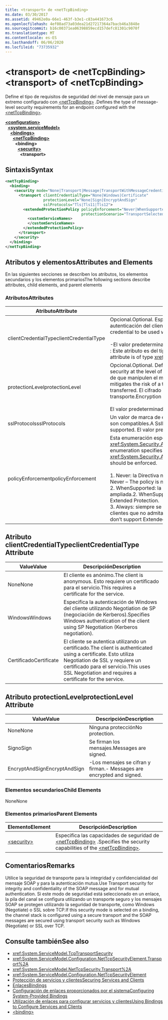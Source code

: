 ```yaml
---
title: <transport> de <netTcpBinding>
ms.date: 03/30/2017
ms.assetid: 49462e0a-66e1-463f-b3e1-c83a441673c6
ms.openlocfilehash: 4ef08ad73a03dea21d27217364a7bacb46a3848e
ms.sourcegitcommit: b16c00371ea06398859ecd157defc81301c9070f
ms.translationtype: MT
ms.contentlocale: es-ES
ms.lasthandoff: 06/06/2020
ms.locfileid: "73735932"
---
```

# <a name="transport-of-nettcpbinding"></a><span data-ttu-id="83008-102">\<transport> de \<netTcpBinding></span><span class="sxs-lookup"><span data-stu-id="83008-102">\<transport> of \<netTcpBinding></span></span>
<span data-ttu-id="83008-103">Define el tipo de requisitos de seguridad del nivel de mensaje para un extremo configurado con [\<netTcpBinding>](nettcpbinding.md) .</span><span class="sxs-lookup"><span data-stu-id="83008-103">Defines the type of message-level security requirements for an endpoint configured with the [\<netTcpBinding>](nettcpbinding.md).</span></span>  
  
[**\<configuration>**](../configuration-element.md)\
&nbsp;&nbsp;[**\<system.serviceModel>**](system-servicemodel.md)\
&nbsp;&nbsp;&nbsp;&nbsp;[**\<bindings>**](bindings.md)\
&nbsp;&nbsp;&nbsp;&nbsp;&nbsp;&nbsp;[**\<netTcpBinding>**](nettcpbinding.md)\
&nbsp;&nbsp;&nbsp;&nbsp;&nbsp;&nbsp;&nbsp;&nbsp;**\<binding>**\
&nbsp;&nbsp;&nbsp;&nbsp;&nbsp;&nbsp;&nbsp;&nbsp;&nbsp;&nbsp;[**\<security>**](security-of-nettcpbinding.md)\
&nbsp;&nbsp;&nbsp;&nbsp;&nbsp;&nbsp;&nbsp;&nbsp;&nbsp;&nbsp;&nbsp;&nbsp;**\<transport>**  
  
## <a name="syntax"></a><span data-ttu-id="83008-104">Sintaxis</span><span class="sxs-lookup"><span data-stu-id="83008-104">Syntax</span></span>  
  
```xml  
<netTcpBinding>
  <binding>
    <security mode="None|Transport|Message|TransportWithMessageCredential">
      <transport clientCredentialType="None|Windows|Certificate"
                 protectionLevel="None|Sign|EncryptAndSign"
                 sslProtocols="Tls|Tls11|Tls12">
        <extendedProtectionPolicy policyEnforcement="Never|WhenSupported|Always"
                                  protectionScenario="TransportSelected|TrustedProxy">
          <customServiceNames>
          </customServiceNames>
        </extendedProtectionPolicy>
      </transport>
    </security>
  </binding>
</netTcpBinding>
```  
  
## <a name="attributes-and-elements"></a><span data-ttu-id="83008-105">Atributos y elementos</span><span class="sxs-lookup"><span data-stu-id="83008-105">Attributes and Elements</span></span>  
 <span data-ttu-id="83008-106">En las siguientes secciones se describen los atributos, los elementos secundarios y los elementos primarios</span><span class="sxs-lookup"><span data-stu-id="83008-106">The following sections describe attributes, child elements, and parent elements</span></span>  
  
### <a name="attributes"></a><span data-ttu-id="83008-107">Atributos</span><span class="sxs-lookup"><span data-stu-id="83008-107">Attributes</span></span>  
  
|<span data-ttu-id="83008-108">Atributo</span><span class="sxs-lookup"><span data-stu-id="83008-108">Attribute</span></span>|<span data-ttu-id="83008-109">Descripción</span><span class="sxs-lookup"><span data-stu-id="83008-109">Description</span></span>|  
|---------------|-----------------|  
|<span data-ttu-id="83008-110">clientCredentialType</span><span class="sxs-lookup"><span data-stu-id="83008-110">clientCredentialType</span></span>|<span data-ttu-id="83008-111">Opcional.</span><span class="sxs-lookup"><span data-stu-id="83008-111">Optional.</span></span> <span data-ttu-id="83008-112">Especifica el tipo de credenciales que se van a usar al realizar la autenticación del cliente mediante seguridad de transporte.</span><span class="sxs-lookup"><span data-stu-id="83008-112">Specifies the type of credential to be used when performing client authentication using Transport security.</span></span><br /><br /> <span data-ttu-id="83008-113">-El valor predeterminado es `Windows` .</span><span class="sxs-lookup"><span data-stu-id="83008-113">-   The default value is `Windows`.</span></span><br /><span data-ttu-id="83008-114">: Este atributo es del tipo <xref:System.ServiceModel.TcpClientCredentialType> .</span><span class="sxs-lookup"><span data-stu-id="83008-114">-   This attribute is of type <xref:System.ServiceModel.TcpClientCredentialType>.</span></span>|  
|<span data-ttu-id="83008-115">protectionLevel</span><span class="sxs-lookup"><span data-stu-id="83008-115">protectionLevel</span></span>|<span data-ttu-id="83008-116">Opcional.</span><span class="sxs-lookup"><span data-stu-id="83008-116">Optional.</span></span> <span data-ttu-id="83008-117">Define la seguridad en el nivel del transporte del TCP.</span><span class="sxs-lookup"><span data-stu-id="83008-117">Defines security at the level of the TCP transport.</span></span> <span data-ttu-id="83008-118">Si se firman los mensajes, se reduce el riesgo de que manipulen el mensaje terceros mientras éste se transfiere.</span><span class="sxs-lookup"><span data-stu-id="83008-118">Signing messages mitigates the risk of a third party tampering with the message while it is being transferred.</span></span> <span data-ttu-id="83008-119">El cifrado proporciona privacidad de nivel de datos durante el transporte.</span><span class="sxs-lookup"><span data-stu-id="83008-119">Encryption provides data-level privacy during transport.</span></span><br /><br /> <span data-ttu-id="83008-120">El valor predeterminado es `EncryptAndSign`.</span><span class="sxs-lookup"><span data-stu-id="83008-120">The default value is `EncryptAndSign`.</span></span>|  
|<span data-ttu-id="83008-121">sslProtocols</span><span class="sxs-lookup"><span data-stu-id="83008-121">sslProtocols</span></span>|<span data-ttu-id="83008-122">Un valor de marca de enumeración de SslProtocols que especifica qué SslProtocols son compatibles.</span><span class="sxs-lookup"><span data-stu-id="83008-122">A SslProtocols enum flag value that specifies which SslProtocols are supported.</span></span> <span data-ttu-id="83008-123">El valor predeterminado es TLS&#124;Tls11&#124;Tls12.</span><span class="sxs-lookup"><span data-stu-id="83008-123">The default is Tls&#124;Tls11&#124;Tls12.</span></span>|  
|<span data-ttu-id="83008-124">policyEnforcement</span><span class="sxs-lookup"><span data-stu-id="83008-124">policyEnforcement</span></span>|<span data-ttu-id="83008-125">Esta enumeración especifica cuándo se debe aplicar <xref:System.Security.Authentication.ExtendedProtection.ExtendedProtectionPolicy>.</span><span class="sxs-lookup"><span data-stu-id="83008-125">This enumeration specifies when the <xref:System.Security.Authentication.ExtendedProtection.ExtendedProtectionPolicy> should be enforced.</span></span><br /><br /> <span data-ttu-id="83008-126">1. Never: la Directiva nunca se aplica (la protección ampliada está deshabilitada).</span><span class="sxs-lookup"><span data-stu-id="83008-126">1.  Never – The policy is never enforced (Extended Protection is disabled).</span></span><br /><span data-ttu-id="83008-127">2. WhenSupported: la Directiva solo se aplica si el cliente admite la protección ampliada.</span><span class="sxs-lookup"><span data-stu-id="83008-127">2.  WhenSupported – The policy is enforced only if the client supports Extended Protection.</span></span><br /><span data-ttu-id="83008-128">3. Always: siempre se aplica la Directiva.</span><span class="sxs-lookup"><span data-stu-id="83008-128">3.  Always – The policy is always enforced.</span></span> <span data-ttu-id="83008-129">Los clientes que no admitan la protección extendida no podrán autenticarse.</span><span class="sxs-lookup"><span data-stu-id="83008-129">Clients which don’t support Extended Protection will fail to authenticate.</span></span>|  
  
## <a name="clientcredentialtype-attribute"></a><span data-ttu-id="83008-130">Atributo clientCredentialType</span><span class="sxs-lookup"><span data-stu-id="83008-130">clientCredentialType Attribute</span></span>  
  
|<span data-ttu-id="83008-131">Value</span><span class="sxs-lookup"><span data-stu-id="83008-131">Value</span></span>|<span data-ttu-id="83008-132">Descripción</span><span class="sxs-lookup"><span data-stu-id="83008-132">Description</span></span>|  
|-----------|-----------------|  
|<span data-ttu-id="83008-133">None</span><span class="sxs-lookup"><span data-stu-id="83008-133">None</span></span>|<span data-ttu-id="83008-134">El cliente es anónimo.</span><span class="sxs-lookup"><span data-stu-id="83008-134">The client is anonymous.</span></span> <span data-ttu-id="83008-135">Esto requiere un certificado para el servicio.</span><span class="sxs-lookup"><span data-stu-id="83008-135">This requires a certificate for the service.</span></span>|  
|<span data-ttu-id="83008-136">Windows</span><span class="sxs-lookup"><span data-stu-id="83008-136">Windows</span></span>|<span data-ttu-id="83008-137">Especifica la autenticación de Windows del cliente utilizando Negotiation de SP (negociación de Kerberos).</span><span class="sxs-lookup"><span data-stu-id="83008-137">Specifies Windows authentication of the client using SP Negotiation (Kerberos negotiation).</span></span>|  
|<span data-ttu-id="83008-138">Certificado</span><span class="sxs-lookup"><span data-stu-id="83008-138">Certificate</span></span>|<span data-ttu-id="83008-139">El cliente se autentica utilizando un certificado.</span><span class="sxs-lookup"><span data-stu-id="83008-139">The client is authenticated using a certificate.</span></span> <span data-ttu-id="83008-140">Esto utiliza Negotiation de SSL y requiere un certificado para el servicio.</span><span class="sxs-lookup"><span data-stu-id="83008-140">This uses SSL Negotiation and requires a certificate for the service.</span></span>|  
  
## <a name="protectionlevel-attribute"></a><span data-ttu-id="83008-141">Atributo protectionLevel</span><span class="sxs-lookup"><span data-stu-id="83008-141">protectionLevel Attribute</span></span>  
  
|<span data-ttu-id="83008-142">Value</span><span class="sxs-lookup"><span data-stu-id="83008-142">Value</span></span>|<span data-ttu-id="83008-143">Descripción</span><span class="sxs-lookup"><span data-stu-id="83008-143">Description</span></span>|  
|-----------|-----------------|  
|<span data-ttu-id="83008-144">None</span><span class="sxs-lookup"><span data-stu-id="83008-144">None</span></span>|<span data-ttu-id="83008-145">Ninguna protección</span><span class="sxs-lookup"><span data-stu-id="83008-145">No protection.</span></span>|  
|<span data-ttu-id="83008-146">Signo</span><span class="sxs-lookup"><span data-stu-id="83008-146">Sign</span></span>|<span data-ttu-id="83008-147">Se firman los mensajes.</span><span class="sxs-lookup"><span data-stu-id="83008-147">Messages are signed.</span></span>|  
|<span data-ttu-id="83008-148">EncryptAndSign</span><span class="sxs-lookup"><span data-stu-id="83008-148">EncryptAndSign</span></span>|<span data-ttu-id="83008-149">-Los mensajes se cifran y firman.</span><span class="sxs-lookup"><span data-stu-id="83008-149">-   Messages are encrypted and signed.</span></span>|  
  
### <a name="child-elements"></a><span data-ttu-id="83008-150">Elementos secundarios</span><span class="sxs-lookup"><span data-stu-id="83008-150">Child Elements</span></span>  
 <span data-ttu-id="83008-151">None</span><span class="sxs-lookup"><span data-stu-id="83008-151">None</span></span>  
  
### <a name="parent-elements"></a><span data-ttu-id="83008-152">Elementos primarios</span><span class="sxs-lookup"><span data-stu-id="83008-152">Parent Elements</span></span>  
  
|<span data-ttu-id="83008-153">Elemento</span><span class="sxs-lookup"><span data-stu-id="83008-153">Element</span></span>|<span data-ttu-id="83008-154">Descripción</span><span class="sxs-lookup"><span data-stu-id="83008-154">Description</span></span>|  
|-------------|-----------------|  
|[\<security>](security-of-nettcpbinding.md)|<span data-ttu-id="83008-155">Especifica las capacidades de seguridad de [\<netTcpBinding>](nettcpbinding.md) .</span><span class="sxs-lookup"><span data-stu-id="83008-155">Specifies the security capabilities of the [\<netTcpBinding>](nettcpbinding.md).</span></span>|  
  
## <a name="remarks"></a><span data-ttu-id="83008-156">Comentarios</span><span class="sxs-lookup"><span data-stu-id="83008-156">Remarks</span></span>  
 <span data-ttu-id="83008-157">Utilice la seguridad de transporte para la integridad y confidencialidad del mensaje SOAP y para la autenticación mutua.</span><span class="sxs-lookup"><span data-stu-id="83008-157">Use Transport security for integrity and confidentiality of the SOAP message and for mutual authentication.</span></span> <span data-ttu-id="83008-158">Si este modo de seguridad está seleccionado en un enlace, la pila del canal se configura utilizando un transporte seguro y los mensajes SOAP se protegen utilizando la seguridad de transporte, como Windows (Negotiate) o SSL sobre TCP.</span><span class="sxs-lookup"><span data-stu-id="83008-158">If this security mode is selected on a binding, the channel stack is configured using a secure transport and the SOAP messages are secured using transport security such as Windows (Negotiate) or SSL over TCP.</span></span>  
  
## <a name="see-also"></a><span data-ttu-id="83008-159">Consulte también</span><span class="sxs-lookup"><span data-stu-id="83008-159">See also</span></span>

- <xref:System.ServiceModel.TcpTransportSecurity>
- <xref:System.ServiceModel.Configuration.NetTcpSecurityElement.Transport%2A>
- <xref:System.ServiceModel.NetTcpSecurity.Transport%2A>
- <xref:System.ServiceModel.Configuration.NetTcpSecurityElement>
- [<span data-ttu-id="83008-160">Protección de servicios y clientes</span><span class="sxs-lookup"><span data-stu-id="83008-160">Securing Services and Clients</span></span>](../../../wcf/feature-details/securing-services-and-clients.md)
- [<span data-ttu-id="83008-161">Enlaces</span><span class="sxs-lookup"><span data-stu-id="83008-161">Bindings</span></span>](../../../wcf/bindings.md)
- [<span data-ttu-id="83008-162">Configuración de enlaces proporcionados por el sistema</span><span class="sxs-lookup"><span data-stu-id="83008-162">Configuring System-Provided Bindings</span></span>](../../../wcf/feature-details/configuring-system-provided-bindings.md)
- [<span data-ttu-id="83008-163">Utilización de enlaces para configurar servicios y clientes</span><span class="sxs-lookup"><span data-stu-id="83008-163">Using Bindings to Configure Services and Clients</span></span>](../../../wcf/using-bindings-to-configure-services-and-clients.md)
- [\<binding>](bindings.md)

